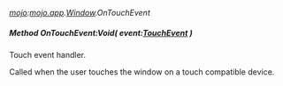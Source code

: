 _[mojo](../../modules/mojo/mojo-module.md):[mojo.app](../../modules/mojo/mojo-app.md).[Window](../../modules/mojo/mojo-app-window.md).OnTouchEvent_
##### Method OnTouchEvent:Void( event:[TouchEvent](../../modules/mojo/mojo-app-touchevent.md) )
Touch event handler.

Called when the user touches the window on a touch compatible device.
